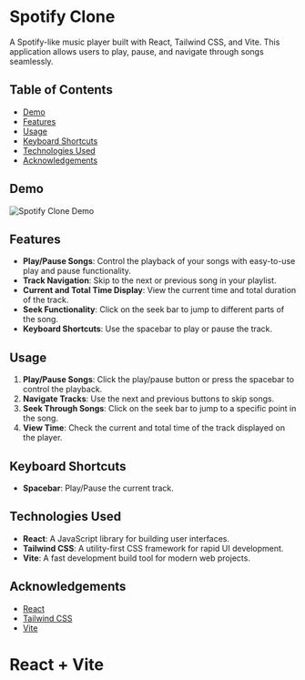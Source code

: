 # Spotify Clone

A Spotify-like music player built with React, Tailwind CSS, and Vite. This application allows users to play, pause, and navigate through songs seamlessly.

## Table of Contents

- [Demo](#demo)
- [Features](#features)
- [Usage](#usage)
- [Keyboard Shortcuts](#keyboard-shortcuts)
- [Technologies Used](#technologies-used)
- [Acknowledgements](#acknowledgements)

## Demo

![Spotify Clone Demo](path/to/demo.gif)

## Features

- **Play/Pause Songs**: Control the playback of your songs with easy-to-use play and pause functionality.
- **Track Navigation**: Skip to the next or previous song in your playlist.
- **Current and Total Time Display**: View the current time and total duration of the track.
- **Seek Functionality**: Click on the seek bar to jump to different parts of the song.
- **Keyboard Shortcuts**: Use the spacebar to play or pause the track.

## Usage

1. **Play/Pause Songs**: Click the play/pause button or press the spacebar to control the playback.
2. **Navigate Tracks**: Use the next and previous buttons to skip songs.
3. **Seek Through Songs**: Click on the seek bar to jump to a specific point in the song.
4. **View Time**: Check the current and total time of the track displayed on the player.

## Keyboard Shortcuts

- **Spacebar**: Play/Pause the current track.

## Technologies Used

- **React**: A JavaScript library for building user interfaces.
- **Tailwind CSS**: A utility-first CSS framework for rapid UI development.
- **Vite**: A fast development build tool for modern web projects.

## Acknowledgements

- [React](https://reactjs.org/)
- [Tailwind CSS](https://tailwindcss.com/)
- [Vite](https://vitejs.dev/)

# React + Vite
